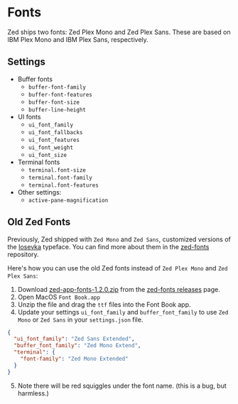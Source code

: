 # Fonts

<!--
TBD: WIP. Zed Fonts documentation. This is currently not linked from SUMMARY.md are so unpublished.
-->

Zed ships two fonts: Zed Plex Mono and Zed Plex Sans. These are based on IBM Plex Mono and IBM Plex Sans, respectively.

<!--
TBD: Document how Zed Plex font files were created. Repo links, etc.
-->

## Settings

<!--
TBD: Explain various font settings in Zed.
-->

- Buffer fonts
  - `buffer-font-family`
  - `buffer-font-features`
  - `buffer-font-size`
  - `buffer-line-height`
- UI fonts
  - `ui_font_family`
  - `ui_font_fallbacks`
  - `ui_font_features`
  - `ui_font_weight`
  - `ui_font_size`
- Terminal fonts
  - `terminal.font-size`
  - `terminal.font-family`
  - `terminal.font-features`
- Other settings:
  - `active-pane-magnification`

## Old Zed Fonts

Previously, Zed shipped with `Zed Mono` and `Zed Sans`, customized versions of the [Iosevka](https://typeof.net/Iosevka/) typeface. You can find more about them in the [zed-fonts](https://github.com/zed-industries/zed-fonts/) repository.

Here's how you can use the old Zed fonts instead of `Zed Plex Mono` and `Zed Plex Sans`:

1. Download [zed-app-fonts-1.2.0.zip](https://github.com/zed-industries/zed-fonts/releases/download/1.2.0/zed-app-fonts-1.2.0.zip) from the [zed-fonts releases](https://github.com/zed-industries/zed-fonts/releases) page.
2. Open MacOS `Font Book.app`
3. Unzip the file and drag the `ttf` files into the Font Book app.
4. Update your settings `ui_font_family` and `buffer_font_family` to use `Zed Mono` or `Zed Sans` in your `settings.json` file.

```json
{
  "ui_font_family": "Zed Sans Extended",
  "buffer_font_family": "Zed Mono Extend",
  "terminal": {
    "font-family": "Zed Mono Extended"
  }
}
```

5. Note there will be red squiggles under the font name. (this is a bug, but harmless.)
